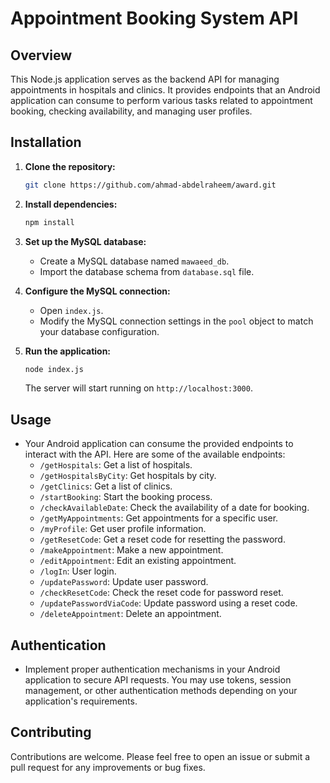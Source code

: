 # Appointment Booking System API

## Overview
This Node.js application serves as the backend API for managing appointments in hospitals and clinics. It provides endpoints that an Android application can consume to perform various tasks related to appointment booking, checking availability, and managing user profiles.

## Installation
1. **Clone the repository:**
    ```bash
    git clone https://github.com/ahmad-abdelraheem/award.git
    ```
2. **Install dependencies:**
    ```bash
    npm install
    ```
3. **Set up the MySQL database:**
    - Create a MySQL database named `mawaeed_db`.
    - Import the database schema from `database.sql` file.

4. **Configure the MySQL connection:**
    - Open `index.js`.
    - Modify the MySQL connection settings in the `pool` object to match your database configuration.

5. **Run the application:**
    ```bash
    node index.js
    ```
   The server will start running on `http://localhost:3000`.

## Usage
- Your Android application can consume the provided endpoints to interact with the API. Here are some of the available endpoints:
    - `/getHospitals`: Get a list of hospitals.
    - `/getHospitalsByCity`: Get hospitals by city.
    - `/getClinics`: Get a list of clinics.
    - `/startBooking`: Start the booking process.
    - `/checkAvailableDate`: Check the availability of a date for booking.
    - `/getMyAppointments`: Get appointments for a specific user.
    - `/myProfile`: Get user profile information.
    - `/getResetCode`: Get a reset code for resetting the password.
    - `/makeAppointment`: Make a new appointment.
    - `/editAppointment`: Edit an existing appointment.
    - `/logIn`: User login.
    - `/updatePassword`: Update user password.
    - `/checkResetCode`: Check the reset code for password reset.
    - `/updatePasswordViaCode`: Update password using a reset code.
    - `/deleteAppointment`: Delete an appointment.

## Authentication
- Implement proper authentication mechanisms in your Android application to secure API requests. You may use tokens, session management, or other authentication methods depending on your application's requirements.

## Contributing
Contributions are welcome. Please feel free to open an issue or submit a pull request for any improvements or bug fixes.
